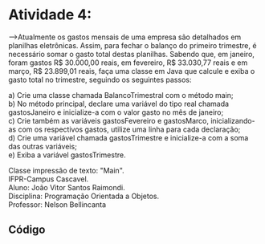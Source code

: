 # Atividade 4:

-->Atualmente os gastos mensais de uma empresa são detalhados em planilhas eletrônicas. Assim, para fechar o balanço do
primeiro trimestre, é necessário somar o gasto total destas planilhas. Sabendo que, em janeiro, foram gastos R$ 30.000,00 reais, em fevereiro, R$ 33.030,77 reais e em março, R$ 23.899,01 reais, faça uma classe em Java que calcule e exiba o gasto total no trimestre, seguindo os seguintes passos:

a) Crie uma classe chamada BalancoTrimestral com o método main;     
b) No método principal, declare uma variável do tipo real chamada gastosJaneiro e inicialize-a com o valor gasto no mês de janeiro;    
c) Crie também as variáveis gastosFevereiro e gastosMarco, inicializando-as com os respectivos gastos, utilize uma linha para cada declaração;     
d) Crie uma variável chamada gastosTrimestre e inicialize-a com a soma das outras variáveis;     
e) Exiba a variável gastosTrimestre.     

Classe impressão de texto: "Main".     
IFPR-Campus Cascavel.     
Aluno: João Vitor Santos Raimondi.     
Disciplina: Programação Orientada a Objetos.     
Professor: Nelson Bellincanta     


## Código
```

```
